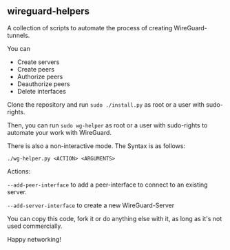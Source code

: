 ## wireguard-helpers
A collection of scripts to automate the process of creating WireGuard-tunnels.

You can
- Create servers
- Create peers         
-  Authorize peers
- Deauthorize peers
- Delete interfaces

Clone the repository and run `sudo ./install.py` as root or a user with sudo-rights.
   
Then, you can run `sudo wg-helper` as root or a user with sudo-rights to automate your work with WireGuard.

There is also a non-interactive mode.
The Syntax is as follows:

`./wg-helper.py <ACTION> <ARGUMENTS>`

Actions:

` --add-peer-interface
` 
to add a peer-interface to connect to an existing server.

`--add-server-interface` to create a new WireGuard-Server



You can copy this code, fork it or do anything else with it, as long as it's not used commercially.

Happy networking!
